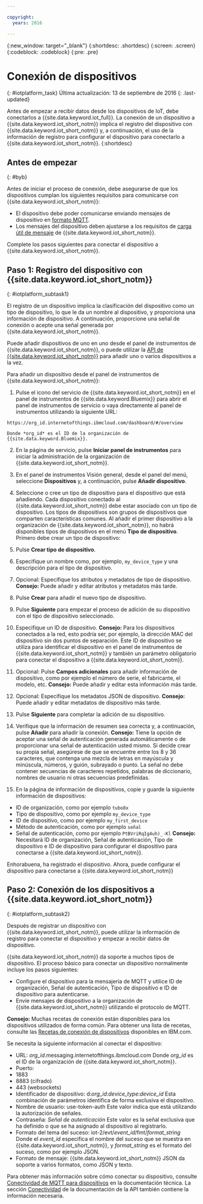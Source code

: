 ```yaml
---

copyright:
  years: 2016

---
```


{:new_window: target="_blank"}
{:shortdesc: .shortdesc}
{:screen: .screen}
{:codeblock: .codeblock}
{:pre: .pre}

# Conexión de dispositivos
{: #iotplatform_task}
Última actualización: 13 de septiembre de 2016
{: .last-updated}

Antes de empezar a recibir datos desde los dispositivos de IoT, debe conectarlos a {{site.data.keyword.iot_full}}. La conexión de un dispositivo a {{site.data.keyword.iot_short_notm}} implica el registro del dispositivo con {{site.data.keyword.iot_short_notm}} y, a continuación, el uso de la información de registro para configurar el dispositivo para conectarlo a {{site.data.keyword.iot_short_notm}}.
{:shortdesc}

## Antes de empezar
{: #byb}
 
Antes de iniciar el proceso de conexión, debe asegurarse de que los dispositivos cumplan los siguientes requisitos para comunicarse con {{site.data.keyword.iot_short_notm}}:

- El dispositivo debe poder comunicarse enviando mensajes de dispositivo en [formato MQTT](reference/mqtt/index.html).
- Los mensajes del dispositivo deben ajustarse a los requisitos de [carga útil de mensaje](reference/mqtt/index.html#message-payload) de {{site.data.keyword.iot_short_notm}}.

Complete los pasos siguientes para conectar el dispositivo a {{site.data.keyword.iot_short_notm}}.

## Paso 1: Registro del dispositivo con {{site.data.keyword.iot_short_notm}}  
{: #iotplatform_subtask1}

El registro de un dispositivo implica la clasificación del dispositivo como un tipo de dispositivo, lo que le da un nombre al dispositivo, y proporciona una información de dispositivo. A continuación, proporcione una señal de conexión o acepte una señal generada por {{site.data.keyword.iot_short_notm}}.

Puede añadir dispositivos de uno en uno desde el panel de instrumentos de {{site.data.keyword.iot_short_notm}}, o puede utilizar la [API de {{site.data.keyword.iot_short_notm}}](https://docs.internetofthings.ibmcloud.com/swagger/v0002.html#!/Bulk_Operations/post_bulk_devices_add) para añadir uno o varios dispositivos a la vez.

Para añadir un dispositivo desde el panel de instrumentos de {{site.data.keyword.iot_short_notm}}:

1. Pulse el icono del servicio de {{site.data.keyword.iot_short_notm}} en el panel de instrumentos de {{site.data.keyword.Bluemix}} para abrir el panel de instrumentos de servicio o vaya directamente al panel de instrumentos utilizando la siguiente URL:

 `https://org_id.internetofthings.ibmcloud.com/dashboard/#/overview`

    Donde *org_id* es el ID de la organización de {{site.data.keyword.Bluemix}}.

2. En la página de servicio, pulse **Iniciar panel de instrumentos** para iniciar la administración de la organización de {{site.data.keyword.iot_short_notm}}.

3. En el panel de instrumentos Visión general, desde el panel del menú, seleccione **Dispositivos** y, a continuación, pulse **Añadir dispositivo**.
5. Seleccione o cree un tipo de dispositivo para el dispositivo que está añadiendo.
Cada dispositivo conectado al {{site.data.keyword.iot_short_notm}} debe estar asociado con un tipo de dispositivo. Los tipos de dispositivos son grupos de dispositivos que comparten características comunes.
Al añadir el primer dispositivo a la organización de {{site.data.keyword.iot_short_notm}}, no habrá disponibles tipos de dispositivos en el menú **Tipo de dispositivo**. Primero debe crear un tipo de dispositivo:
 1. Pulse **Crear tipo de dispositivo**.
 2. Especifique un nombre como, por ejemplo, `my_device_type` y una descripción para el tipo de dispositivo.
 3. Opcional: Especifique los atributos y metadatos de tipo de dispositivo.
 **Consejo:** Puede añadir y editar atributos y metadatos más tarde.
 4. Pulse **Crear** para añadir el nuevo tipo de dispositivo.
10. Pulse **Siguiente** para empezar el proceso de adición de su dispositivo con el tipo de dispositivo seleccionado.
11. Especifique un ID de dispositivo. **Consejo:** Para los dispositivos conectados a la red, esto podría ser, por ejemplo, la dirección MAC del dispositivo sin dos puntos de separación.
Este ID de dispositivo se utiliza para identificar el dispositivo en el panel de instrumentos de {{site.data.keyword.iot_short_notm}} y también un parámetro obligatorio para conectar el dispositivo a {{site.data.keyword.iot_short_notm}}.
12. Opcional: Pulse **Campos adicionales** para añadir información de dispositivo, como por ejemplo el número de serie, el fabricante, el modelo, etc.
 **Consejo:** Puede añadir y editar esta información más tarde.
12. Opcional: Especifique los metadatos JSON de dispositivo.
 **Consejo:** Puede añadir y editar metadatos de dispositivo más tarde.
13. Pulse **Siguiente** para completar la adición de su dispositivo.
14. Verifique que la información de resumen sea correcta y, a continuación, pulse **Añadir** para añadir la conexión.
**Consejo:** Tiene la opción de aceptar una señal de autenticación generada automáticamente o de proporcionar una señal de autenticación usted mismo. Si decide crear su propia señal, asegúrese de que se encuentre entre los 8 y 36 caracteres, que contenga una mezcla de letras en mayúscula y minúscula, números, y guión, subrayado o punto. La señal no debe contener secuencias de caracteres repetidos, palabras de diccionario, nombres de usuario ni otras secuencias predefinidas.
15. En la página de información de dispositivos, copie y guarde la siguiente información de dispositivos:  
 - ID de organización, como por ejemplo `tubo8x`
 - Tipo de dispositivo, como por ejemplo `my_device_type`
 - ID de dispositivo, como por ejemplo `my_first_device`
 - Método de autenticación, como por ejemplo `señal`
 - Señal de autenticación, como por ejemplo `PtBVriRqIg4uh)_-Kl`
  **Consejo:** Necesitará ID de organización, Señal de autenticación, Tipo de dispositivo e ID de dispositivo para configurar el dispositivo para conectarse a {{site.data.keyword.iot_short_notm}}.  

Enhorabuena, ha registrado el dispositivo. Ahora, puede configurar el dispositivo para conectarse a {{site.data.keyword.iot_short_notm}}

## Paso 2: Conexión de los dispositivos a {{site.data.keyword.iot_short_notm}}
{: #iotplatform_subtask2}

Después de registrar un dispositivo con {{site.data.keyword.iot_short_notm}}, puede utilizar la información de registro para conectar el dispositivo y empezar a recibir datos de dispositivo.

{{site.data.keyword.iot_short_notm}} da soporte a muchos tipos de dispositivo. El proceso básico para conectar un dispositivo normalmente incluye los pasos siguientes:
- Configure el dispositivo para la mensajería de MQTT y utilice ID de organización, Señal de autenticación, Tipo de dispositivo e ID de dispositivo para autenticarse.  
- Envíe mensajes de dispositivo a la organización de {{site.data.keyword.iot_short_notm}} utilizando el protocolo de MQTT.

**Consejo:** Muchas recetas de conexión están disponibles para los dispositivos utilizados de forma común. Para obtener una lista de recetas, consulte las
[Recetas de conexión de dispositivos](https://developer.ibm.com/recipes/?post_type=tutorials&s=IoT) disponibles en IBM.com.

Se necesita la siguiente información al conectar el dispositivo:
- URL: *org_id*.messaging.internetofthings.ibmcloud.com
Donde *org_id* es el ID de la organización de {{site.data.keyword.iot_short_notm}}.
- Puerto:
 - 1883
 - 8883 (cifrado)
 - 443 (websockets)
- Identificador de dispositivo: d:*org_id*:*device_type*:*device_id*
Esta combinación de parámetros identifica de forma exclusiva el dispositivo.
- Nombre de usuario: use-token-auth
Este valor indica que está utilizando la autorización de señales.
- Contraseña: *Señal de autenticación*
Este valor es la señal exclusiva que ha definido o que se ha asignado al dispositivo al registrarlo.
- Formato del tema del suceso: iot-2/evt/*event_id*/fmt/*format_string*
 Donde el *event_id* especifica el nombre del suceso que se muestra en {{site.data.keyword.iot_short_notm}}, y *format_string* es el formato del suceso, como por ejemplo JSON.
- Formato de mensaje:
 {{site.data.keyword.iot_short_notm}} JSON da soporte a varios formatos, como JSON y texto.

Para obtener más información sobre cómo conectar su dispositivo, consulte [Conectividad de MQTT para dispositivos](devices/mqtt.html) en la documentación técnica.
La sección [Conectividad](https://docs.internetofthings.ibmcloud.com/swagger/v0002.html#!/Connectivity/post_device_types_deviceType_devices_deviceId_events_eventName) de la documentación de la API también contiene la información necesaria.
